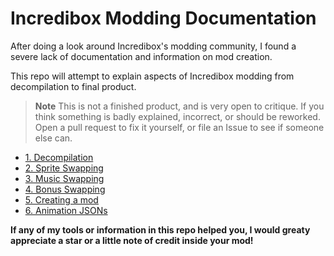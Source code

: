 # Incredibox Modding Documentation
After doing a look around Incredibox's modding community, I found a severe lack of documentation and information on mod creation.

This repo will attempt to explain aspects of Incredibox modding from decompilation to final product.

> **Note**
> This is not a finished product, and is very open to critique. If you think something is badly explained, incorrect, or should be reworked. Open a pull request to fix it yourself, or file an Issue to see if someone else can.

- [1. Decompilation](https://github.com/sealldeveloper/incredibox-modding-docs/tree/main/1.%20Decompilation)
- [2. Sprite Swapping](https://github.com/sealldeveloper/incredibox-modding-docs/tree/main/2.%20Sprite%20Swapping)
- [3. Music Swapping](https://github.com/sealldeveloper/incredibox-modding-docs/tree/main/3.%20Music%20Swapping)
- [4. Bonus Swapping](https://github.com/sealldeveloper/incredibox-modding-docs/tree/main/4.%20Bonus%20Swapping)
- [5. Creating a mod](https://github.com/sealldeveloper/incredibox-modding-docs/tree/main/5.%20Creating%20a%20mod)
- [6. Animation JSONs](https://github.com/sealldeveloper/incredibox-modding-docs/tree/main/6.%20Animation%20JSONS)

**If any of my tools or information in this repo helped you, I would greaty appreciate a star or a little note of credit inside your mod!**
